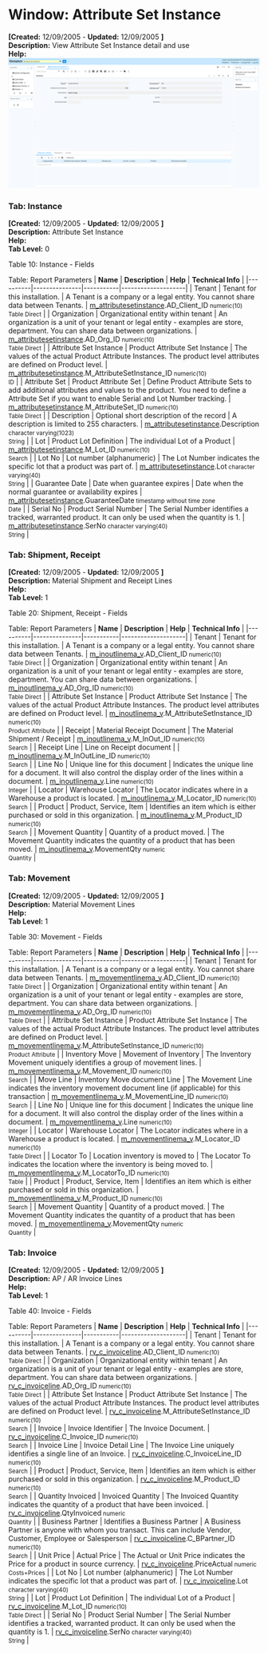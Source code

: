 # Window: Attribute Set Instance

**[Created:** 12/09/2005 - **Updated:** 12/09/2005 **]**  
**Description:** View Attribute Set Instance detail and use  
**Help:**   
![](/img/docs/manual/AttributeSetInstance-Window_iDempiere_v12.0.0.png)

### Tab: Instance

**[Created:** 12/09/2005 - **Updated:** 12/09/2005 **]**   
**Description:** Attribute Set Instance  
**Help:**   
**Tab Level:** 0

Table 10: Instance - Fields 

Table: Report Parameters
| **Name** | **Description** | **Help** | **Technical Info** |
|----------|---------------|-----------|--------------------|
| Tenant | Tenant for this installation. | A Tenant is a company or a legal entity. You cannot share data between Tenants. | [m_attributesetinstance](https://idempiere-schemaspy.muriloht.com/adempiere/tables/m_attributesetinstance.html).AD_Client_ID<small> numeric(10) <br/> Table Direct</small> | 
| Organization | Organizational entity within tenant | An organization is a unit of your tenant or legal entity - examples are store, department. You can share data between organizations. | [m_attributesetinstance](https://idempiere-schemaspy.muriloht.com/adempiere/tables/m_attributesetinstance.html).AD_Org_ID<small> numeric(10) <br/> Table Direct</small> | 
| Attribute Set Instance | Product Attribute Set Instance | The values of the actual Product Attribute Instances.  The product level attributes are defined on Product level. | [m_attributesetinstance](https://idempiere-schemaspy.muriloht.com/adempiere/tables/m_attributesetinstance.html).M_AttributeSetInstance_ID<small> numeric(10) <br/> ID</small> | 
| Attribute Set | Product Attribute Set | Define Product Attribute Sets to add additional attributes and values to the product. You need to define a Attribute Set if you want to enable Serial and Lot Number tracking. | [m_attributesetinstance](https://idempiere-schemaspy.muriloht.com/adempiere/tables/m_attributesetinstance.html).M_AttributeSet_ID<small> numeric(10) <br/> Table Direct</small> | 
| Description | Optional short description of the record | A description is limited to 255 characters. | [m_attributesetinstance](https://idempiere-schemaspy.muriloht.com/adempiere/tables/m_attributesetinstance.html).Description<small> character varying(1023) <br/> String</small> | 
| Lot | Product Lot Definition | The individual Lot of a Product | [m_attributesetinstance](https://idempiere-schemaspy.muriloht.com/adempiere/tables/m_attributesetinstance.html).M_Lot_ID<small> numeric(10) <br/> Search</small> | 
| Lot No | Lot number (alphanumeric) | The Lot Number indicates the specific lot that a product was part of. | [m_attributesetinstance](https://idempiere-schemaspy.muriloht.com/adempiere/tables/m_attributesetinstance.html).Lot<small> character varying(40) <br/> String</small> | 
| Guarantee Date | Date when guarantee expires | Date when the normal guarantee or availability expires | [m_attributesetinstance](https://idempiere-schemaspy.muriloht.com/adempiere/tables/m_attributesetinstance.html).GuaranteeDate<small> timestamp without time zone <br/> Date</small> | 
| Serial No | Product Serial Number | The Serial Number identifies a tracked, warranted product.  It can only be used when the quantity is 1. | [m_attributesetinstance](https://idempiere-schemaspy.muriloht.com/adempiere/tables/m_attributesetinstance.html).SerNo<small> character varying(40) <br/> String</small> | 


### Tab: Shipment, Receipt

**[Created:** 12/09/2005 - **Updated:** 12/09/2005 **]**   
**Description:** Material Shipment and Receipt Lines  
**Help:**   
**Tab Level:** 1

Table 20: Shipment, Receipt - Fields 

Table: Report Parameters
| **Name** | **Description** | **Help** | **Technical Info** |
|----------|---------------|-----------|--------------------|
| Tenant | Tenant for this installation. | A Tenant is a company or a legal entity. You cannot share data between Tenants. | [m_inoutlinema_v](https://idempiere-schemaspy.muriloht.com/adempiere/tables/m_inoutlinema_v.html).AD_Client_ID<small> numeric(10) <br/> Table Direct</small> | 
| Organization | Organizational entity within tenant | An organization is a unit of your tenant or legal entity - examples are store, department. You can share data between organizations. | [m_inoutlinema_v](https://idempiere-schemaspy.muriloht.com/adempiere/tables/m_inoutlinema_v.html).AD_Org_ID<small> numeric(10) <br/> Table Direct</small> | 
| Attribute Set Instance | Product Attribute Set Instance | The values of the actual Product Attribute Instances.  The product level attributes are defined on Product level. | [m_inoutlinema_v](https://idempiere-schemaspy.muriloht.com/adempiere/tables/m_inoutlinema_v.html).M_AttributeSetInstance_ID<small> numeric(10) <br/> Product Attribute</small> | 
| Receipt | Material Receipt Document | The Material Shipment / Receipt | [m_inoutlinema_v](https://idempiere-schemaspy.muriloht.com/adempiere/tables/m_inoutlinema_v.html).M_InOut_ID<small> numeric(10) <br/> Search</small> | 
| Receipt Line | Line on Receipt document |  | [m_inoutlinema_v](https://idempiere-schemaspy.muriloht.com/adempiere/tables/m_inoutlinema_v.html).M_InOutLine_ID<small> numeric(10) <br/> Search</small> | 
| Line No | Unique line for this document | Indicates the unique line for a document.  It will also control the display order of the lines within a document. | [m_inoutlinema_v](https://idempiere-schemaspy.muriloht.com/adempiere/tables/m_inoutlinema_v.html).Line<small> numeric(10) <br/> Integer</small> | 
| Locator | Warehouse Locator | The Locator indicates where in a Warehouse a product is located. | [m_inoutlinema_v](https://idempiere-schemaspy.muriloht.com/adempiere/tables/m_inoutlinema_v.html).M_Locator_ID<small> numeric(10) <br/> Search</small> | 
| Product | Product, Service, Item | Identifies an item which is either purchased or sold in this organization. | [m_inoutlinema_v](https://idempiere-schemaspy.muriloht.com/adempiere/tables/m_inoutlinema_v.html).M_Product_ID<small> numeric(10) <br/> Search</small> | 
| Movement Quantity | Quantity of a product moved. | The Movement Quantity indicates the quantity of a product that has been moved. | [m_inoutlinema_v](https://idempiere-schemaspy.muriloht.com/adempiere/tables/m_inoutlinema_v.html).MovementQty<small> numeric <br/> Quantity</small> | 


### Tab: Movement

**[Created:** 12/09/2005 - **Updated:** 12/09/2005 **]**   
**Description:** Material Movement Lines  
**Help:**   
**Tab Level:** 1

Table 30: Movement - Fields 

Table: Report Parameters
| **Name** | **Description** | **Help** | **Technical Info** |
|----------|---------------|-----------|--------------------|
| Tenant | Tenant for this installation. | A Tenant is a company or a legal entity. You cannot share data between Tenants. | [m_movementlinema_v](https://idempiere-schemaspy.muriloht.com/adempiere/tables/m_movementlinema_v.html).AD_Client_ID<small> numeric(10) <br/> Table Direct</small> | 
| Organization | Organizational entity within tenant | An organization is a unit of your tenant or legal entity - examples are store, department. You can share data between organizations. | [m_movementlinema_v](https://idempiere-schemaspy.muriloht.com/adempiere/tables/m_movementlinema_v.html).AD_Org_ID<small> numeric(10) <br/> Table Direct</small> | 
| Attribute Set Instance | Product Attribute Set Instance | The values of the actual Product Attribute Instances.  The product level attributes are defined on Product level. | [m_movementlinema_v](https://idempiere-schemaspy.muriloht.com/adempiere/tables/m_movementlinema_v.html).M_AttributeSetInstance_ID<small> numeric(10) <br/> Product Attribute</small> | 
| Inventory Move | Movement of Inventory | The Inventory Movement uniquely identifies a group of movement lines. | [m_movementlinema_v](https://idempiere-schemaspy.muriloht.com/adempiere/tables/m_movementlinema_v.html).M_Movement_ID<small> numeric(10) <br/> Search</small> | 
| Move Line | Inventory Move document Line | The Movement Line indicates the inventory movement document line (if applicable) for this transaction | [m_movementlinema_v](https://idempiere-schemaspy.muriloht.com/adempiere/tables/m_movementlinema_v.html).M_MovementLine_ID<small> numeric(10) <br/> Search</small> | 
| Line No | Unique line for this document | Indicates the unique line for a document.  It will also control the display order of the lines within a document. | [m_movementlinema_v](https://idempiere-schemaspy.muriloht.com/adempiere/tables/m_movementlinema_v.html).Line<small> numeric(10) <br/> Integer</small> | 
| Locator | Warehouse Locator | The Locator indicates where in a Warehouse a product is located. | [m_movementlinema_v](https://idempiere-schemaspy.muriloht.com/adempiere/tables/m_movementlinema_v.html).M_Locator_ID<small> numeric(10) <br/> Table Direct</small> | 
| Locator To | Location inventory is moved to | The Locator To indicates the location where the inventory is being moved to. | [m_movementlinema_v](https://idempiere-schemaspy.muriloht.com/adempiere/tables/m_movementlinema_v.html).M_LocatorTo_ID<small> numeric(10) <br/> Table</small> | 
| Product | Product, Service, Item | Identifies an item which is either purchased or sold in this organization. | [m_movementlinema_v](https://idempiere-schemaspy.muriloht.com/adempiere/tables/m_movementlinema_v.html).M_Product_ID<small> numeric(10) <br/> Search</small> | 
| Movement Quantity | Quantity of a product moved. | The Movement Quantity indicates the quantity of a product that has been moved. | [m_movementlinema_v](https://idempiere-schemaspy.muriloht.com/adempiere/tables/m_movementlinema_v.html).MovementQty<small> numeric <br/> Quantity</small> | 


### Tab: Invoice

**[Created:** 12/09/2005 - **Updated:** 12/09/2005 **]**   
**Description:** AP / AR Invoice Lines  
**Help:**   
**Tab Level:** 1

Table 40: Invoice - Fields 

Table: Report Parameters
| **Name** | **Description** | **Help** | **Technical Info** |
|----------|---------------|-----------|--------------------|
| Tenant | Tenant for this installation. | A Tenant is a company or a legal entity. You cannot share data between Tenants. | [rv_c_invoiceline](https://idempiere-schemaspy.muriloht.com/adempiere/tables/rv_c_invoiceline.html).AD_Client_ID<small> numeric(10) <br/> Table Direct</small> | 
| Organization | Organizational entity within tenant | An organization is a unit of your tenant or legal entity - examples are store, department. You can share data between organizations. | [rv_c_invoiceline](https://idempiere-schemaspy.muriloht.com/adempiere/tables/rv_c_invoiceline.html).AD_Org_ID<small> numeric(10) <br/> Table Direct</small> | 
| Attribute Set Instance | Product Attribute Set Instance | The values of the actual Product Attribute Instances.  The product level attributes are defined on Product level. | [rv_c_invoiceline](https://idempiere-schemaspy.muriloht.com/adempiere/tables/rv_c_invoiceline.html).M_AttributeSetInstance_ID<small> numeric(10) <br/> Search</small> | 
| Invoice | Invoice Identifier | The Invoice Document. | [rv_c_invoiceline](https://idempiere-schemaspy.muriloht.com/adempiere/tables/rv_c_invoiceline.html).C_Invoice_ID<small> numeric(10) <br/> Search</small> | 
| Invoice Line | Invoice Detail Line | The Invoice Line uniquely identifies a single line of an Invoice. | [rv_c_invoiceline](https://idempiere-schemaspy.muriloht.com/adempiere/tables/rv_c_invoiceline.html).C_InvoiceLine_ID<small> numeric(10) <br/> Search</small> | 
| Product | Product, Service, Item | Identifies an item which is either purchased or sold in this organization. | [rv_c_invoiceline](https://idempiere-schemaspy.muriloht.com/adempiere/tables/rv_c_invoiceline.html).M_Product_ID<small> numeric(10) <br/> Search</small> | 
| Quantity Invoiced | Invoiced Quantity | The Invoiced Quantity indicates the quantity of a product that have been invoiced. | [rv_c_invoiceline](https://idempiere-schemaspy.muriloht.com/adempiere/tables/rv_c_invoiceline.html).QtyInvoiced<small> numeric <br/> Quantity</small> | 
| Business Partner | Identifies a Business Partner | A Business Partner is anyone with whom you transact.  This can include Vendor, Customer, Employee or Salesperson | [rv_c_invoiceline](https://idempiere-schemaspy.muriloht.com/adempiere/tables/rv_c_invoiceline.html).C_BPartner_ID<small> numeric(10) <br/> Search</small> | 
| Unit Price | Actual Price | The Actual or Unit Price indicates the Price for a product in source currency. | [rv_c_invoiceline](https://idempiere-schemaspy.muriloht.com/adempiere/tables/rv_c_invoiceline.html).PriceActual<small> numeric <br/> Costs+Prices</small> | 
| Lot No | Lot number (alphanumeric) | The Lot Number indicates the specific lot that a product was part of. | [rv_c_invoiceline](https://idempiere-schemaspy.muriloht.com/adempiere/tables/rv_c_invoiceline.html).Lot<small> character varying(40) <br/> String</small> | 
| Lot | Product Lot Definition | The individual Lot of a Product | [rv_c_invoiceline](https://idempiere-schemaspy.muriloht.com/adempiere/tables/rv_c_invoiceline.html).M_Lot_ID<small> numeric(10) <br/> Table Direct</small> | 
| Serial No | Product Serial Number | The Serial Number identifies a tracked, warranted product.  It can only be used when the quantity is 1. | [rv_c_invoiceline](https://idempiere-schemaspy.muriloht.com/adempiere/tables/rv_c_invoiceline.html).SerNo<small> character varying(40) <br/> String</small> | 


